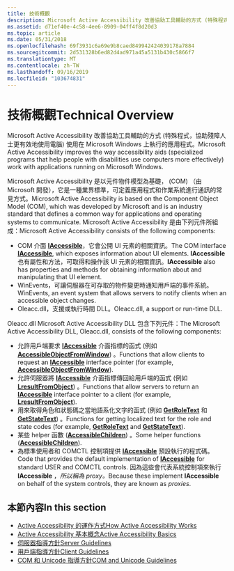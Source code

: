 ```yaml
---
title: 技術概觀
description: Microsoft Active Accessibility 改善協助工具輔助的方式 (特殊程式，協助殘障人士更有效地使用電腦) 使用在 Microsoft Windows 上執行的應用程式。
ms.assetid: d71ef40e-4c58-4ee6-8909-04ff4f8d20d3
ms.topic: article
ms.date: 05/31/2018
ms.openlocfilehash: 69f3931c6a69e9b8caed849942424039178a7884
ms.sourcegitcommit: 2d531328b6ed82d4ad971a45a5131b430c5866f7
ms.translationtype: MT
ms.contentlocale: zh-TW
ms.lasthandoff: 09/16/2019
ms.locfileid: "103674831"
---
```

# <a name="technical-overview"></a><span data-ttu-id="b4be3-103">技術概觀</span><span class="sxs-lookup"><span data-stu-id="b4be3-103">Technical Overview</span></span>

<span data-ttu-id="b4be3-104">Microsoft Active Accessibility 改善協助工具輔助的方式 (特殊程式，協助殘障人士更有效地使用電腦) 使用在 Microsoft Windows 上執行的應用程式。</span><span class="sxs-lookup"><span data-stu-id="b4be3-104">Microsoft Active Accessibility improves the way accessibility aids (specialized programs that help people with disabilities use computers more effectively) work with applications running on Microsoft Windows.</span></span>

<span data-ttu-id="b4be3-105">Microsoft Active Accessibility 是以元件物件模型為基礎， (COM) （由 Microsoft 開發），它是一種業界標準，可定義應用程式和作業系統進行通訊的常見方式。</span><span class="sxs-lookup"><span data-stu-id="b4be3-105">Microsoft Active Accessibility is based on the Component Object Model (COM), which was developed by Microsoft and is an industry standard that defines a common way for applications and operating systems to communicate.</span></span> <span data-ttu-id="b4be3-106">Microsoft Active Accessibility 是由下列元件所組成：</span><span class="sxs-lookup"><span data-stu-id="b4be3-106">Microsoft Active Accessibility consists of the following components:</span></span>

-   <span data-ttu-id="b4be3-107">COM 介面 [**IAccessible**](/windows/desktop/api/oleacc/nn-oleacc-iaccessible)，它會公開 UI 元素的相關資訊。</span><span class="sxs-lookup"><span data-stu-id="b4be3-107">The COM interface [**IAccessible**](/windows/desktop/api/oleacc/nn-oleacc-iaccessible), which exposes information about UI elements.</span></span> <span data-ttu-id="b4be3-108">**IAccessible** 也有屬性和方法，可取得和操作該 UI 元素的相關資訊。</span><span class="sxs-lookup"><span data-stu-id="b4be3-108">**IAccessible** also has properties and methods for obtaining information about and manipulating that UI element.</span></span>
-   <span data-ttu-id="b4be3-109">WinEvents，可讓伺服器在可存取的物件變更時通知用戶端的事件系統。</span><span class="sxs-lookup"><span data-stu-id="b4be3-109">WinEvents, an event system that allows servers to notify clients when an accessible object changes.</span></span>
-   <span data-ttu-id="b4be3-110">Oleacc.dll，支援或執行時間 DLL。</span><span class="sxs-lookup"><span data-stu-id="b4be3-110">Oleacc.dll, a support or run-time DLL.</span></span>

<span data-ttu-id="b4be3-111">Oleacc.dll Microsoft Active Accessibility DLL 包含下列元件：</span><span class="sxs-lookup"><span data-stu-id="b4be3-111">The Microsoft Active Accessibility DLL, Oleacc.dll, consists of the following components:</span></span>

-   <span data-ttu-id="b4be3-112">允許用戶端要求 [**IAccessible**](/windows/desktop/api/oleacc/nn-oleacc-iaccessible) 介面指標的函式 (例如 [**AccessibleObjectFromWindow**](/windows/desktop/api/Oleacc/nf-oleacc-accessibleobjectfromwindow)) 。</span><span class="sxs-lookup"><span data-stu-id="b4be3-112">Functions that allow clients to request an [**IAccessible**](/windows/desktop/api/oleacc/nn-oleacc-iaccessible) interface pointer (for example, [**AccessibleObjectFromWindow**](/windows/desktop/api/Oleacc/nf-oleacc-accessibleobjectfromwindow)).</span></span>
-   <span data-ttu-id="b4be3-113">允許伺服器將 [**IAccessible**](/windows/desktop/api/oleacc/nn-oleacc-iaccessible) 介面指標傳回給用戶端的函式 (例如 [**LresultFromObject**](/windows/desktop/api/Oleacc/nf-oleacc-lresultfromobject)) 。</span><span class="sxs-lookup"><span data-stu-id="b4be3-113">Functions that allow servers to return an [**IAccessible**](/windows/desktop/api/oleacc/nn-oleacc-iaccessible) interface pointer to a client (for example, [**LresultFromObject**](/windows/desktop/api/Oleacc/nf-oleacc-lresultfromobject)).</span></span>
-   <span data-ttu-id="b4be3-114">用來取得角色和狀態碼之當地語系化文字的函式 (例如 [**GetRoleText**](/windows/desktop/api/Oleacc/nf-oleacc-getroletexta) 和 [**GetStateText**](/windows/desktop/api/Oleacc/nf-oleacc-getstatetexta)) 。</span><span class="sxs-lookup"><span data-stu-id="b4be3-114">Functions for getting localized text for the role and state codes (for example, [**GetRoleText**](/windows/desktop/api/Oleacc/nf-oleacc-getroletexta) and [**GetStateText**](/windows/desktop/api/Oleacc/nf-oleacc-getstatetexta)).</span></span>
-   <span data-ttu-id="b4be3-115">某些 helper 函數 ([**AccessibleChildren**](/windows/desktop/api/Oleacc/nf-oleacc-accessiblechildren)) 。</span><span class="sxs-lookup"><span data-stu-id="b4be3-115">Some helper functions ([**AccessibleChildren**](/windows/desktop/api/Oleacc/nf-oleacc-accessiblechildren)).</span></span>
-   <span data-ttu-id="b4be3-116">為標準使用者和 COMCTL 控制項提供 [**IAccessible**](/windows/desktop/api/oleacc/nn-oleacc-iaccessible) 預設執行的程式碼。</span><span class="sxs-lookup"><span data-stu-id="b4be3-116">Code that provides the default implementation of [**IAccessible**](/windows/desktop/api/oleacc/nn-oleacc-iaccessible) for standard USER and COMCTL controls.</span></span> <span data-ttu-id="b4be3-117">因為這些會代表系統控制項來執行 **IAccessible** ，*所以稱為 proxy。*</span><span class="sxs-lookup"><span data-stu-id="b4be3-117">Because these implement **IAccessible** on behalf of the system controls, they are known as *proxies*.</span></span>

## <a name="in-this-section"></a><span data-ttu-id="b4be3-118">本節內容</span><span class="sxs-lookup"><span data-stu-id="b4be3-118">In this section</span></span>

-   [<span data-ttu-id="b4be3-119">Active Accessibility 的運作方式</span><span class="sxs-lookup"><span data-stu-id="b4be3-119">How Active Accessibility Works</span></span>](how-active-accessibility-works.md)
-   [<span data-ttu-id="b4be3-120">Active Accessibility 基本概念</span><span class="sxs-lookup"><span data-stu-id="b4be3-120">Active Accessibility Basics</span></span>](active-accessibility-basics.md)
-   [<span data-ttu-id="b4be3-121">伺服器指導方針</span><span class="sxs-lookup"><span data-stu-id="b4be3-121">Server Guidelines</span></span>](server-guidelines.md)
-   [<span data-ttu-id="b4be3-122">用戶端指導方針</span><span class="sxs-lookup"><span data-stu-id="b4be3-122">Client Guidelines</span></span>](client-guidelines.md)
-   [<span data-ttu-id="b4be3-123">COM 和 Unicode 指導方針</span><span class="sxs-lookup"><span data-stu-id="b4be3-123">COM and Unicode Guidelines</span></span>](com-and-unicode-guidelines.md)

 

 




